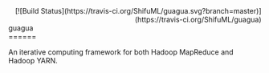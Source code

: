 <div align="right">[![Build Status](https://travis-ci.org/ShifuML/guagua.svg?branch=master)](https://travis-ci.org/ShifuML/guagua)</div>
<div align="left">guagua</div>
======

An iterative computing framework for both Hadoop MapReduce and Hadoop YARN.
